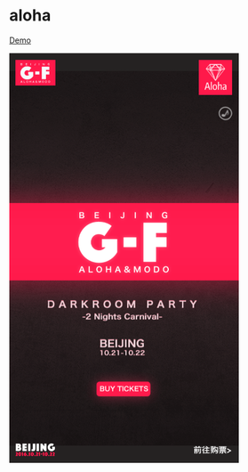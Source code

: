 # aloha
[Demo](http://chenjinya.github.io/aloha)

![](https://raw.githubusercontent.com/chenjinya/aloha/master/preview.jpg)